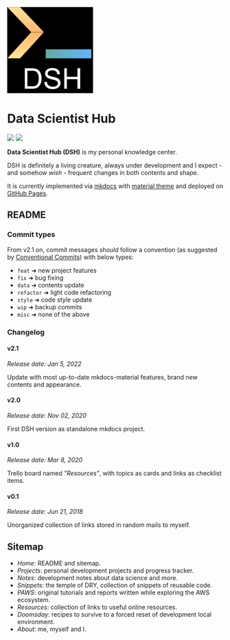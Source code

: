 <img src="assets/dsh_minimal.png" width="200"/>

# Data Scientist Hub

![](https://img.shields.io/github/last-commit/a-slice-of-py/data-scientist-hub)
![](https://img.shields.io/github/commits-since/a-slice-of-py/data-scientist-hub/latest)

**Data Scientist Hub (DSH)** is my personal knowledge center.

<!-- [=75% "current website progress 75%"]{: .candystripe .candystripe-animate} -->

DSH is definitely a living creature, always under development and I expect - and somehow _wish_ - frequent changes in both contents and shape.

It is currently implemented via [mkdocs](https://www.mkdocs.org/) with [material theme](https://squidfunk.github.io/mkdocs-material/) and deployed on [GitHub Pages](https://pages.github.com/).

## README

### Commit types

From v2.1 on, commit messages _should_ follow a convention (as suggested by [Conventional Commits](https://www.conventionalcommits.org/en/v1.0.0/)) with below types:

- `feat` ➜ new project features
- `fix` ➜ bug fixing
- `data` ➜ contents update
- `refactor` ➜ light code refactoring
- `style` ➜ code style update
- `wip` ➜ backup commits
- `misc` ➜ none of the above

### Changelog

#### v2.1

_Release date: Jan 5, 2022_

Update with most up-to-date mkdocs-material features, brand new contents and appearance.

#### v2.0

_Release date: Nov 02, 2020_

First DSH version as standalone mkdocs project.

#### v1.0

_Release date: Mar 8, 2020_

Trello board named _"Resources"_, with topics as cards and links as checklist items.

#### v0.1

_Release date: Jun 21, 2018_

Unorganized collection of links stored in random mails to myself.

## Sitemap

- _Home_: README and sitemap.
- _Projects_: personal development projects and progress tracker.
- _Notes_: development notes about data science and more.
- _Snippets_: the temple of DRY, collection of snippets of reusable code.
- _PAWS_: original tutorials and reports written while exploring the AWS ecosystem.
- _Resources_: collection of links to useful online resources.
- _Doomsday_: recipes to survive to a forced reset of development local environment.
- _About_: me, myself and I.
<!-- - Captain's Log: logbook with notes on DSH development and misc stuff. -->
